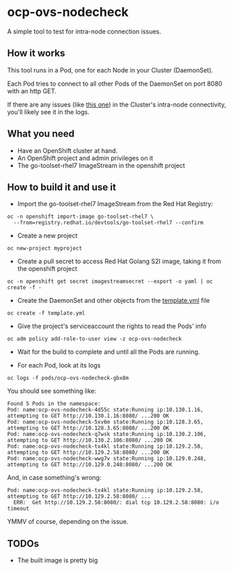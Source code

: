 
ocp-ovs-nodecheck
===

A simple tool to test for intra-node connection issues.

## How it works

This tool runs in a Pod, one for each Node in your Cluster (DaemonSet).

Each Pod tries to connect to all other Pods of the DaemonSet on port 8080 with an http GET.

If there are any issues (like [this one](https://access.redhat.com/solutions/3083121)) in the Cluster's intra-node connectivity, you'll likely see it in the logs.


## What you need

* Have an OpenShift cluster at hand.
* An OpenShift project and admin privileges on it
* The go-toolset-rhel7 ImageStream in the openshift project

## How to build it and use it

* Import the go-toolset-rhel7 ImageStream from the Red Hat Registry:

```
oc -n openshift import-image go-toolset-rhel7 \
  --from=registry.redhat.io/devtools/go-toolset-rhel7 --confirm
```

* Create a new project

```
oc new-project myproject
```

* Create a pull secret to access Red Hat Golang S2I image, taking it from the openshift project

```
oc -n openshift get secret imagestreamsecret --export -o yaml | oc create -f -
```


* Create the DaemonSet and other objects from the [template.yml](template.yml) file 

```
oc create -f template.yml
```

* Give the project's serviceaccount the rights to read the Pods' info

```
oc adm policy add-role-to-user view -z ocp-ovs-nodecheck
```

* Wait for the build to complete and until all the Pods are running.

* For each Pod, look at its logs

```
oc logs -f pods/ocp-ovs-nodecheck-gbx8m
```

You should see something like:

```
Found 5 Pods in the namespace:
Pod: name:ocp-ovs-nodecheck-4d55c state:Running ip:10.130.1.16, attempting to GET http://10.130.1.16:8080/ ...200 OK
Pod: name:ocp-ovs-nodecheck-5xv6m state:Running ip:10.128.3.65, attempting to GET http://10.128.3.65:8080/ ...200 OK
Pod: name:ocp-ovs-nodecheck-q7wsk state:Running ip:10.130.2.106, attempting to GET http://10.130.2.106:8080/ ...200 OK
Pod: name:ocp-ovs-nodecheck-tx4kl state:Running ip:10.129.2.58, attempting to GET http://10.129.2.58:8080/ ...200 OK
Pod: name:ocp-ovs-nodecheck-wwg7v state:Running ip:10.129.0.248, attempting to GET http://10.129.0.248:8080/ ...200 OK
```

And, in case something's wrong:

```
Pod: name:ocp-ovs-nodecheck-tx4kl state:Running ip:10.129.2.58, attempting to GET http://10.129.2.58:8080/ ...
  ERR:  Get http://10.129.2.58:8080/: dial tcp 10.129.2.58:8080: i/o timeout
```

YMMV of course, depending on the issue.

## TODOs

* The built image is pretty big
